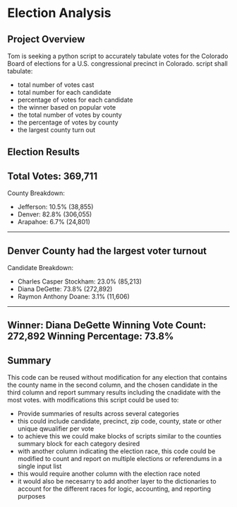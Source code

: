 # Election Analysis

## Project Overview
Tom is seeking a python script to accurately tabulate votes for the Colorado Board of elections for a U.S. congressional precinct in Colorado. 
script shall tabulate:
- total number of votes cast
- total number for each candidate
- percentage of votes for each candidate
- the winner based on popular vote
- the total number of votes by county
- the percentage of votes by county
- the largest county turn out

## Election Results
Total Votes: 369,711
-------------------
County Breakdown:
 - Jefferson: 10.5% (38,855)
 - Denver: 82.8% (306,055)
 - Arapahoe: 6.7% (24,801)
-------------------------
Denver County had the largest voter turnout
-------------------------
Candidate Breakdown:
 - Charles Casper Stockham: 23.0% (85,213)
 - Diana DeGette: 73.8% (272,892)
 - Raymon Anthony Doane: 3.1% (11,606)
-------------------------
Winner: Diana DeGette
Winning Vote Count: 272,892
Winning Percentage: 73.8%
-------------------------

## Summary
This code can be reused without modification for any election that contains the county name in the second column, and the chosen candidate in the third column and report summary results including the cnadidate with the most votes. 
with modifications this script could be used to:
- Provide summaries of results across several categories 
 - this could include candidate, precinct, zip code, county, state or other unique qwualifier per vote
  - to achieve this we could make blocks of scripts similar to the counties summary block for each category desired
- with another column indicating the election race, this code could be modified to count and report on multiple elections or referendums in a single input list
 - this would require another column with the election race noted
 - it would also be necesarry to add another layer to the dictionaries to account for the different races for logic, accounting, and reporting purposes